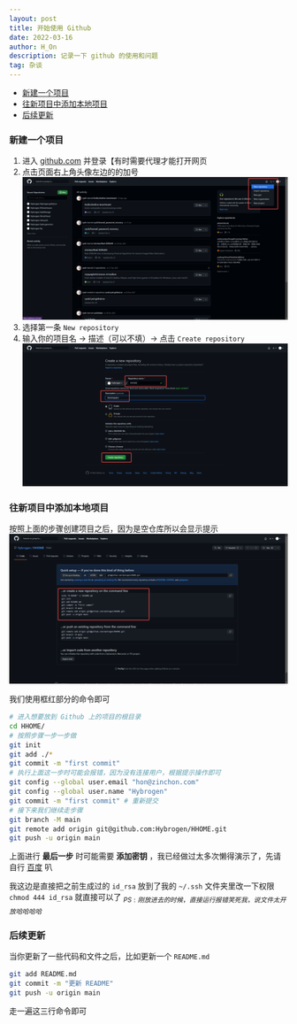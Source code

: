 ```yaml
---
layout: post
title: 开始使用 Github
date: 2022-03-16
author: H_On
description: 记录一下 github 的使用和问题
tag: 杂谈
---
```


- [新建一个项目](#新建一个项目)
- [往新项目中添加本地项目](#往新项目中添加本地项目)
- [后续更新](#后续更新)

### 新建一个项目
1. 进入 [github.com](https://github.com/) 并登录【有时需要代理才能打开网页
2. 点击页面右上角头像左边的的加号 ![Github 主页](../images/20220316/01-GithubIndex.png)
3. 选择第一条 `New repository`
4. 输入你的项目名 -> 描述（可以不填）-> 点击 `Create repository` ![新建仓库流程](../images/20220316/02-CreateRepository.png)

### 往新项目中添加本地项目
按照上面的步骤创建项目之后，因为是空仓库所以会显示提示
<br>![Github 添加文件提示](../images/20220316/03-Tips.png)

我们使用框红部分的命令即可
```bash
# 进入想要放到 Github 上的项目的根目录
cd HHOME/
# 按照步骤一步一步做
git init
git add ./*
git commit -m "first commit"
# 执行上面这一步时可能会报错，因为没有连接用户，根据提示操作即可
git config --global user.email "hon@zinchon.com"
git config --global user.name "Hybrogen"
git commit -m "first commit" # 重新提交
# 接下来我们继续走步骤
git branch -M main
git remote add origin git@github.com:Hybrogen/HHOME.git
git push -u origin main
```
上面进行 **最后一步** 时可能需要 **添加密钥** ，我已经做过太多次懒得演示了，先请自行 [百度](https://cn.bing.com/search?q=fatal%3A+Could+not+read+from+remote+repository.&cvid=59a643be3552440587b46b1f582854d5&aqs=edge..69i57j69i58.777j0j1&pglt=163&FORM=ANNTA1&PC=U531) 叭

我这边是直接把之前生成过的 `id_rsa` 放到了我的 `~/.ssh` 文件夹里改一下权限 `chmod 444 id_rsa` 就直接可以了 $_{PS: 刚放进去的时候，直接运行报错笑死我，说文件太开放哈哈哈哈}$ 

### 后续更新
当你更新了一些代码和文件之后，比如更新一个 `README.md`
```bash
git add README.md
git commit -m "更新 README"
git push -u origin main
```
走一遍这三行命令即可
